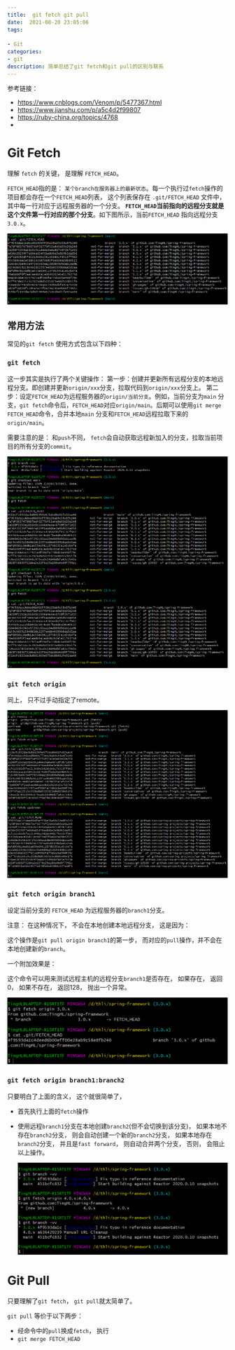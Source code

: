 ```yaml
---
title:  git fetch git pull 
date:  2021-08-20 23:05:06
tags: 

- Git 
categories: 
- git 
description: 简单总结了git fetch和git pull的区别与联系
---
```


参考链接：

- https://www.cnblogs.com/Venom/p/5477367.html
- https://www.jianshu.com/p/a5c4d2f99807
- https://ruby-china.org/topics/4768
- 

# Git Fetch

理解 `fetch` 的关键， 是理解 `FETCH_HEAD`。

`FETCH_HEAD`指的是： `某个branch在服务器上的最新状态`。每一个执行过`fetch`操作的项目都会存在一个`FETCH_HEAD`列表， 
这个列表保存在 `.git/FETCH_HEAD` 文件中， 其中每一行对应于远程服务器的一个分支。
**`FETCH_HEAD`当前指向的远程分支就是这个文件第一行对应的那个分支**。如下图所示，当前`FETCH_HEAD` 指向远程分支 `3.0.x`。

![image-20210822110945856](git-fetch-git-pull/image-20210822110945856.png)

## 常用方法

常见的`git fetch` 使用方式包含以下四种：

### **`git fetch`**

这一步其实是执行了两个关键操作：
第一步：创建并更新所有远程分支的本地远程分支。即创建并更新`origin/xxx`分支，拉取代码到`origin/xxx`分支上。
第二步：设定`FETCH_HEAD`为远程服务器的`origin/当前分支`。例如，当前分支为`main` 分支，`git fetch`命令后，`FETCH_HEAD`对应`origin/main`。后期可以使用`git merge FETCH_HEAD`命令，合并本地`main` 分支和`FETCH_HEAD`远程拉取下来的`origin/main`。

需要注意的是： 和`push`不同， `fetch`会自动获取远程新加入的分支，拉取当前项目的所有分支的`commit`。

![image-20210822103443321](git-fetch-git-pull/image-20210822103443321.png)

### **`git fetch origin`**

同上， 只不过手动指定了remote。

![image-20210822111609139](git-fetch-git-pull/image-20210822111609139.png)

### **`git fetch origin branch1`**

设定当前分支的 `FETCH_HEAD` 为远程服务器的`branch1`分支。

注意： 在这种情况下， 不会在本地创建本地远程分支， 这是因为：

这个操作是`git pull origin branch1`的第一步， 而对应的`pull`操作，并不会在本地创建新的`branch`。

一个附加效果是：

这个命令可以用来测试远程主机的远程分支`branch1`是否存在， 如果存在， 返回0， 如果不存在， 返回128， 抛出一个异常。

![image-20210822104901851](git-fetch-git-pull/image-20210822104901851.png)

### **`git fetch origin branch1:branch2`**

只要明白了上面的含义， 这个就很简单了，

- 首先执行上面的`fetch`操作

- 使用远程`branch1`分支在本地创建`branch2`(但不会切换到该分支)， 
  如果本地不存在`branch2`分支， 则会自动创建一个新的`branch2`分支， 
  如果本地存在`branch2`分支， 并且是`fast forward`， 则自动合并两个分支， 否则， 会阻止以上操作。
  
  ![image-20210822105955364](git-fetch-git-pull/image-20210822105955364.png)
  
  

# Git Pull

只要理解了`git fetch`， `git pull`就太简单了。

`git pull` 等价于以下两步：

- 经命令中的`pull`换成`fetch`， 执行
- `git merge FETCH_HEAD`
